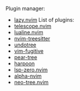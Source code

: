 Plugin manager:
- [lazy.nvim](https://github.com/folke/lazy.nvim)
List of plugins:
- [telescope.nvim](https://github.com/nvim-telescope/telescope.nvim)
- [lualine.nvim](https://github.com/nvim-lualine/lualine.nvim)
- [nvim-treesitter](https://github.com/nvim-treesitter/nvim-treesitter)
- [undotree](https://github.com/mbbill/undotree)
- [vim-fugitive](https://github.com/tpope/vim-fugitive)
- [pear-tree](https://github.com/tmsvg/pear-tree)
- [harpoon](https://github.com/ThePrimeagen/harpoon/tree/harpoon2)
- [lsp-zero.nvim](https://github.com/VonHeikemen/lsp-zero.nvim)
- [alpha-nvim](https://github.com/goolord/alpha-nvim)
- [neo-tree.nvim](https://github.com/nvim-neo-tree/neo-tree.nvim)
